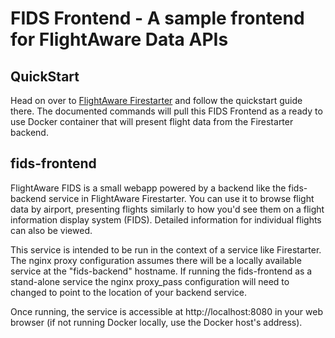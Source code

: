 # FIDS Frontend - A sample frontend for FlightAware Data APIs

## QuickStart
Head on over to [FlightAware Firestarter](https://github.com/flightaware/firestarter) and follow the quickstart guide there. The documented commands will pull this FIDS Frontend as a ready to use Docker container that will present flight data from the Firestarter backend.

## fids-frontend
FlightAware FIDS is a small webapp powered by a backend like the fids-backend service in FlightAware Firestarter. You can use it to browse flight data by airport, presenting flights similarly to how you'd see them on a flight information display system (FIDS). Detailed information for individual flights can also be viewed.

This service is intended to be run in the context of a service like Firestarter. The nginx proxy configuration assumes there will be a locally available service at the "fids-backend" hostname. If running the fids-frontend as a stand-alone service the nginx proxy_pass configuration will need to changed to point to the location of your backend service.

Once running, the service is accessible at http://localhost:8080 in your web browser (if not running Docker locally, use the Docker host's address).